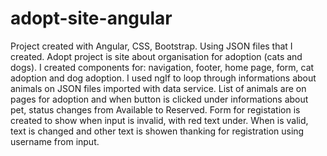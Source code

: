 # adopt-site-angular
Project created with Angular, CSS, Bootstrap. Using JSON files that I created.
Adopt project is site about organisation for adoption (cats and dogs). I created components for: navigation, footer, home page, form, cat adoption and dog adoption. I used ngIf to loop through informations about animals on JSON files imported with data service. List of animals are on pages for adoption and when button is clicked under informations about pet, status changes from Available to Reserved.
Form for registation is created to show when input is invalid, with red text under. When is valid, text is changed and other text is showen thanking for registration using username from input.

